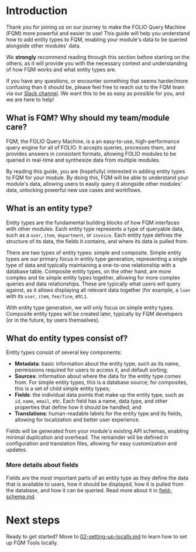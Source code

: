 # Introduction

Thank you for joining us on our journey to make the FOLIO Query Machine (FQM) more powerful and easier to use! This guide will help you understand how to add entity types to FQM, enabling your module's data to be queried alongside other modules' data.

We **strongly** recommend reading through this section before starting on the others, as it will provide you with the necessary context and understanding of how FQM works and what entity types are.

If you have any questions, or encounter something that seems harder/more confusing than it should be, please feel free to reach out to the FQM team via our [Slack channel](https://open-libr-foundation.slack.com/archives/C065XKBNARG). We want this to be as easy as possible for you, and we are here to help!

## What is FQM? Why should my team/module care?

FQM, the FOLIO Query Machine, is a an easy-to-use, high-performance query engine for all of FOLIO. It accepts queries, processes them, and provides answers in consistent formats, allowing FOLIO modules to be queried in real-time and synthesize data from multiple modules.

By reading this guide, you are (hopefully) interested in adding entity types to FQM for your module. By doing this, FQM will be able to understand your module's data, allowing users to easily query it alongside other modules' data, unlocking powerful new use cases and workflows.

## What is an entity type?

Entity types are the fundamental building blocks of how FQM interfaces with other modules. Each entity type represents a type of queryable data, such as a `user`, `item`, `department`, or `invoice`. Each entity type defines the structure of its data, the fields it contains, and where its data is pulled from.

There are two types of entity types: simple and composite. Simple entity types are our primary focus in entity type generation, representing a single type of data and typically maintaining a one-to-one relationship with a database table. Composite entity types, on the other hand, are more complex and tie simple entity types together, allowing for more complex queries and data relationships. These are typically what users will query against, as it allows displaying all relevant data together (for example, a `loan` with its `user`, `item`, `fee/fine`, etc.).

With entity type generation, we will only focus on simple entity types. Composite entity types will be created later, typically by FQM developers (or in the future, by users themselves).

## What do entity types consist of?

Entity types consist of several key components:

- **Metadata**: basic information about the entity type, such as its name, permissions required for users to access it, and default sorting;
- **Sources**: information about where the data for the entity type comes from. For simple entity types, this is a database source; for composites, this is a set of child simple entity types;
- **Fields**: the individual data points that make up the entity type, such as `id`, `name`, `email`, etc. Each field has a name, data type, and other properties that define how it should be handled; and
- **Translations**: human-readable labels for the entity type and its fields, allowing for localization and better user experience.

Fields will be generated from your module's existing API schemas, enabling minimal duplication and overhead. The remainder will be defined in configuration and translation files, allowing for easy customization and updates.

### More details about fields

Fields are the most important parts of an entity type as they define the data that is available to users, how it should be displayed, how it is pulled from the database, and how it can be queried. Read more about it in [field-schema.md](field-schema.md).

# Next steps

Ready to get started? Move to [02-setting-up-locally.md](02-setting-up-locally.md) to learn how to set up FQM Tools locally.
